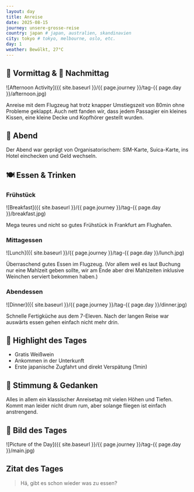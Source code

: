 ```yaml
---
layout: day
title: Anreise
date: 2025-08-15
journey: unsere-grosse-reise
country: japan # japan, australien, skandinavien
city: tokyo # tokyo, melbourne, oslo, etc.
day: 1
weather: Bewölkt, 27°C
---
```


## 🌅 Vormittag & 🌆 Nachmittag

![Afternoon Activity]({{ site.baseurl }}/{{ page.journey }}/tag-{{ page.day }}/afternoon.jpg)

Anreise mit dem Flugzeug hat trotz knapper Umstiegszeit von 80min ohne Probleme geklappt.
Auch nett fanden wir, dass jedem Passagier ein kleines Kissen, eine kleine Decke und Kopfhörer gestellt wurden.

## 🌙 Abend

Der Abend war geprägt von Organisatorischem: SIM-Karte, Suica-Karte, ins Hotel einchecken und Geld wechseln.

## 🍽️ Essen & Trinken

### Frühstück

![Breakfast]({{ site.baseurl }}/{{ page.journey }}/tag-{{ page.day }}/breakfast.jpg)

Mega teures und nicht so gutes Frühstück in Frankfurt am Flughafen.

### Mittagessen

![Lunch]({{ site.baseurl }}/{{ page.journey }}/tag-{{ page.day }}/lunch.jpg)

Überraschend gutes Essen im Flugzeug. (Vor allem weil es laut Buchung nur eine Mahlzeit geben sollte, wir am Ende aber drei Mahlzeiten inklusive Weinchen serviert bekommen haben.)

### Abendessen

![Dinner]({{ site.baseurl }}/{{ page.journey }}/tag-{{ page.day }}/dinner.jpg)

Schnelle Fertigküche aus dem 7-Eleven.
Nach der langen Reise war auswärts essen gehen einfach nicht mehr drin.

## 🎯 Highlight des Tages

- Gratis Weißwein
- Ankommen in der Unterkunft
- Erste japanische Zugfahrt und direkt Verspätung (1min)

## 💭 Stimmung & Gedanken

Alles in allem ein klassischer Anreisetag mit vielen Höhen und Tiefen.
Kommt man leider nicht drum rum, aber solange fliegen ist einfach anstrengend.

## 📸 Bild des Tages

![Picture of the Day]({{ site.baseurl }}/{{ page.journey }}/tag-{{ page.day }}/main.jpg)

## Zitat des Tages

> Hä, gibt es schon wieder was zu essen?
